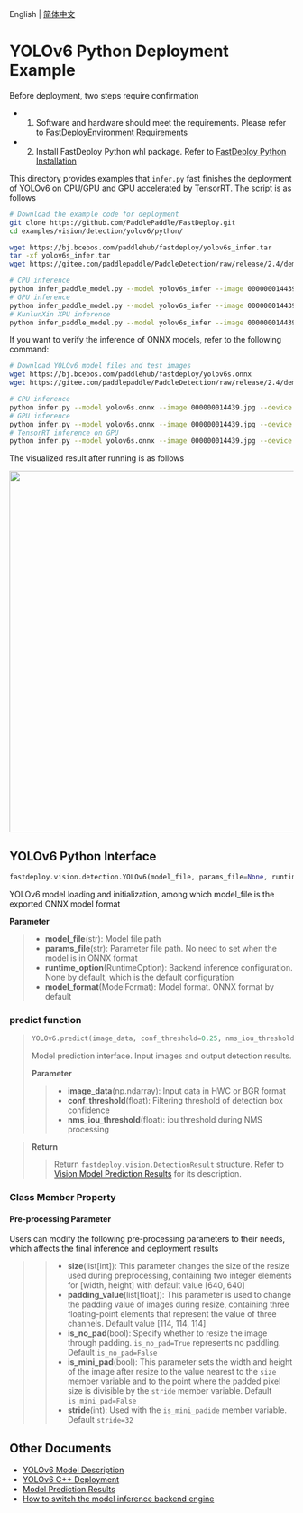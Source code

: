 English | [简体中文](README_CN.md)
# YOLOv6 Python Deployment Example

Before deployment, two steps require confirmation

- 1. Software and hardware should meet the requirements. Please refer to [FastDeployEnvironment Requirements](../../../../../docs/en/build_and_install/download_prebuilt_libraries.md)  
- 2. Install FastDeploy Python whl package. Refer to [FastDeploy Python Installation](../../../../../docs/en/build_and_install/download_prebuilt_libraries.md)

This directory provides examples that `infer.py` fast finishes the deployment of YOLOv6 on CPU/GPU and GPU accelerated by TensorRT. The script is as follows

```bash
# Download the example code for deployment
git clone https://github.com/PaddlePaddle/FastDeploy.git
cd examples/vision/detection/yolov6/python/

wget https://bj.bcebos.com/paddlehub/fastdeploy/yolov6s_infer.tar
tar -xf yolov6s_infer.tar
wget https://gitee.com/paddlepaddle/PaddleDetection/raw/release/2.4/demo/000000014439.jpg

# CPU inference
python infer_paddle_model.py --model yolov6s_infer --image 000000014439.jpg  --device cpu
# GPU inference
python infer_paddle_model.py --model yolov6s_infer --image 000000014439.jpg  --device gpu
# KunlunXin XPU inference
python infer_paddle_model.py --model yolov6s_infer --image 000000014439.jpg  --device kunlunxin
```
If you want to verify the inference of ONNX models, refer to the following command:
```bash
# Download YOLOv6 model files and test images
wget https://bj.bcebos.com/paddlehub/fastdeploy/yolov6s.onnx
wget https://gitee.com/paddlepaddle/PaddleDetection/raw/release/2.4/demo/000000014439.jpg

# CPU inference
python infer.py --model yolov6s.onnx --image 000000014439.jpg --device cpu
# GPU inference
python infer.py --model yolov6s.onnx --image 000000014439.jpg --device gpu
# TensorRT inference on GPU 
python infer.py --model yolov6s.onnx --image 000000014439.jpg --device gpu --use_trt True
```

The visualized result after running is as follows

<img width="640" src="https://user-images.githubusercontent.com/67993288/184301725-390e4abb-db2b-482d-931d-469381322626.jpg">

## YOLOv6 Python Interface 

```python
fastdeploy.vision.detection.YOLOv6(model_file, params_file=None, runtime_option=None, model_format=ModelFormat.ONNX)
```

YOLOv6 model loading and initialization, among which model_file is the exported ONNX model format

**Parameter**

> * **model_file**(str): Model file path 
> * **params_file**(str): Parameter file path. No need to set when the model is in ONNX format
> * **runtime_option**(RuntimeOption): Backend inference configuration. None by default, which is the default configuration
> * **model_format**(ModelFormat): Model format. ONNX format by default

### predict function

> ```python
> YOLOv6.predict(image_data, conf_threshold=0.25, nms_iou_threshold=0.5)
> ```
>
> Model prediction interface. Input images and output detection results.
>
> **Parameter**
>
> > * **image_data**(np.ndarray): Input data in HWC or BGR format
> > * **conf_threshold**(float): Filtering threshold of detection box confidence
> > * **nms_iou_threshold**(float): iou threshold during NMS processing

> **Return**
>
> > Return `fastdeploy.vision.DetectionResult` structure. Refer to [Vision Model Prediction Results](../../../../../docs/api/vision_results/)  for its description.

### Class Member Property
#### Pre-processing Parameter
Users can modify the following pre-processing parameters to their needs, which affects the final inference and deployment results


> > * **size**(list[int]): This parameter changes the size of the resize used during preprocessing, containing two integer elements for [width, height]  with default value [640, 640]
> > * **padding_value**(list[float]): This parameter is used to change the padding value of images during resize, containing three floating-point elements that represent the value of three channels. Default value [114, 114, 114]
> > * **is_no_pad**(bool): Specify whether to resize the image through padding. `is_no_pad=True` represents no paddling. Default `is_no_pad=False`
> > * **is_mini_pad**(bool): This parameter sets the width and height of the image after resize to the value nearest to the `size` member variable and to the point where the padded pixel size is divisible by the `stride` member variable. Default `is_mini_pad=False`
> > * **stride**(int): Used with the `is_mini_padide` member variable. Default `stride=32`



## Other Documents

- [YOLOv6 Model Description](..)
- [YOLOv6 C++ Deployment](../cpp)
- [Model Prediction Results](../../../../../docs/api/vision_results/)
- [How to switch the model inference backend engine](../../../../../docs/en/faq/how_to_change_backend.md)
